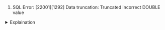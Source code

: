 1. SQL Error: [22001][1292] Data truncation: Truncated incorrect DOUBLE value
<details>
  <summary>Explaination</summary>
  
    Description:
      bug with determine column type when CREATE TABLE
  
      How to repeat:
      mysql> CREATE TEMPORARY TABLE tmp_1 (id INT) SELECT 1;
      Query OK, 1 row affected (0.00 sec)
      Records: 1  Duplicates: 0  Warnings: 0
      mysql> SELECT id
          -> FROM tmp_1
          -> WHERE id = 'aaa'
          -> ;
      Empty set, 1 warning (0.01 sec)
      mysql> CREATE TEMPORARY TABLE tmp_2
          -> SELECT id
          -> FROM tmp_1
          -> WHERE id = 'aaa'
          -> ;
      ERROR 1292 (22007): Truncated incorrect DOUBLE value: 'aaa'
      
      [30 Aug 2021 12:30] MySQL Verification Team
      Hi Mr. Mmmmmm,
      
      Thank you for your bug report.
      
      However, this is not a bug. This is, actually, the expected behaviour.
      
      You are trying to compare an integer to string. In that case, as explained in our Manual, our server converts both values to the floating point type. Since 'aaa' can not be converted to the floating point, you get an error. 
      
      Not a bug.
</details>
